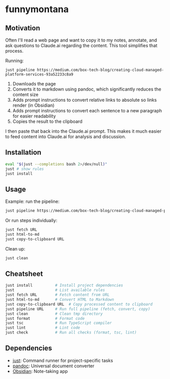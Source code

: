 # funnymontana

## Motivation

Often I'll read a web page and want to copy it to my notes, annotate, and ask questions to Claude.ai regarding the content. This tool simplifies that process.

Running:
```
just pipeline https://medium.com/box-tech-blog/creating-cloud-managed-platform-services-93a52233c8a9
```

1. Downloads the page
2. Converts it to markdown using pandoc, which significantly reduces the content size
3. Adds prompt instructions to convert relative links to absolute so links render (in Obsidian)
4. Adds prompt instructions to convert each sentence to a new paragraph for easier readability
5. Copies the result to the clipboard


I then paste that back into the Claude.ai prompt. This makes it much easier to feed content into Claude.ai for analysis and discussion.

## Installation

```bash
eval "$(just --completions bash 2>/dev/null)"
just # show rules
just install
```

## Usage

Example: run the pipeline:
```bash
just pipeline https://medium.com/box-tech-blog/creating-cloud-managed-platform-services-93a52233c8a9
```

Or run steps individually:
```bash
just fetch URL
just html-to-md
just copy-to-clipboard URL
```

Clean up:
```bash
just clean
```

## Cheatsheet

```bash
just install          # Install project dependencies
just                  # List available rules
just fetch URL        # Fetch content from URL
just html-to-md       # Convert HTML to Markdown
just copy-to-clipboard URL  # Copy processed content to clipboard
just pipeline URL     # Run full pipeline (fetch, convert, copy)
just clean            # Clean tmp directory
just format           # Format code
just tsc              # Run TypeScript compiler
just lint             # Lint code
just check            # Run all checks (format, tsc, lint)
```

## Dependencies

- [just](https://github.com/casey/just?tab=readme-ov-file#just): Command runner for project-specific tasks
- [pandoc](https://github.com/jgm/pandoc?tab=readme-ov-file#pandoc): Universal document converter
- [Obsidian](https://obsidian.md/download): Note-taking app
```
